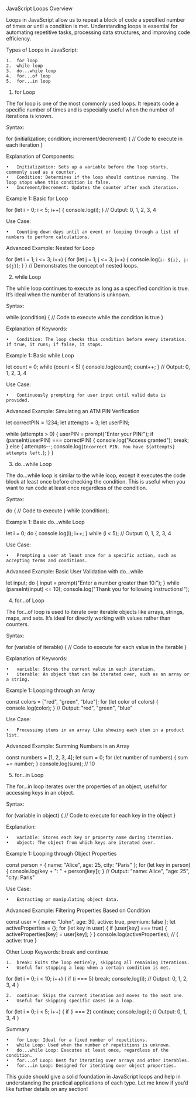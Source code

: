 
JavaScript Loops Overview

Loops in JavaScript allow us to repeat a block of code a specified number of times or until a condition is met. Understanding loops is essential for automating repetitive tasks, processing data structures, and improving code efficiency.

Types of Loops in JavaScript:

	1.	for loop
	2.	while loop
	3.	do...while loop
	4.	for...of loop
	5.	for...in loop

1. for Loop

The for loop is one of the most commonly used loops. It repeats code a specific number of times and is especially useful when the number of iterations is known.

Syntax:

for (initialization; condition; increment/decrement) {
    // Code to execute in each iteration
}

Explanation of Components:

	•	Initialization: Sets up a variable before the loop starts, commonly used as a counter.
	•	Condition: Determines if the loop should continue running. The loop stops when this condition is false.
	•	Increment/Decrement: Updates the counter after each iteration.

Example 1: Basic for Loop

for (let i = 0; i < 5; i++) {
    console.log(i);
}
// Output: 0, 1, 2, 3, 4

Use Case:

	•	Counting down days until an event or looping through a list of numbers to perform calculations.

Advanced Example: Nested for Loop

for (let i = 1; i <= 3; i++) {
    for (let j = 1; j <= 3; j++) {
        console.log(`i: ${i}, j: ${j}`);
    }
}
// Demonstrates the concept of nested loops.

2. while Loop

The while loop continues to execute as long as a specified condition is true. It’s ideal when the number of iterations is unknown.

Syntax:

while (condition) {
    // Code to execute while the condition is true
}

Explanation of Keywords:

	•	Condition: The loop checks this condition before every iteration. If true, it runs; if false, it stops.

Example 1: Basic while Loop

let count = 0;
while (count < 5) {
    console.log(count);
    count++;
}
// Output: 0, 1, 2, 3, 4

Use Case:

	•	Continuously prompting for user input until valid data is provided.

Advanced Example: Simulating an ATM PIN Verification

let correctPIN = 1234;
let attempts = 3;
let userPIN;

while (attempts > 0) {
    userPIN = prompt("Enter your PIN:");
    if (parseInt(userPIN) === correctPIN) {
        console.log("Access granted");
        break;
    } else {
        attempts--;
        console.log(`Incorrect PIN. You have ${attempts} attempts left.`);
    }
}

3. do...while Loop

The do...while loop is similar to the while loop, except it executes the code block at least once before checking the condition. This is useful when you want to run code at least once regardless of the condition.

Syntax:

do {
    // Code to execute
} while (condition);

Example 1: Basic do...while Loop

let i = 0;
do {
    console.log(i);
    i++;
} while (i < 5);
// Output: 0, 1, 2, 3, 4

Use Case:

	•	Prompting a user at least once for a specific action, such as accepting terms and conditions.

Advanced Example: Basic User Validation with do...while

let input;
do {
    input = prompt("Enter a number greater than 10:");
} while (parseInt(input) <= 10);
console.log("Thank you for following instructions!");

4. for...of Loop

The for...of loop is used to iterate over iterable objects like arrays, strings, maps, and sets. It’s ideal for directly working with values rather than counters.

Syntax:

for (variable of iterable) {
    // Code to execute for each value in the iterable
}

Explanation of Keywords:

	•	variable: Stores the current value in each iteration.
	•	iterable: An object that can be iterated over, such as an array or a string.

Example 1: Looping through an Array

const colors = ["red", "green", "blue"];
for (let color of colors) {
    console.log(color);
}
// Output: "red", "green", "blue"

Use Case:

	•	Processing items in an array like showing each item in a product list.

Advanced Example: Summing Numbers in an Array

const numbers = [1, 2, 3, 4];
let sum = 0;
for (let number of numbers) {
    sum += number;
}
console.log(sum); // 10

5. for...in Loop

The for...in loop iterates over the properties of an object, useful for accessing keys in an object.

Syntax:

for (variable in object) {
    // Code to execute for each key in the object
}

Explanation:

	•	variable: Stores each key or property name during iteration.
	•	object: The object from which keys are iterated over.

Example 1: Looping through Object Properties

const person = { name: "Alice", age: 25, city: "Paris" };
for (let key in person) {
    console.log(key + ": " + person[key]);
}
// Output: "name: Alice", "age: 25", "city: Paris"

Use Case:

	•	Extracting or manipulating object data.

Advanced Example: Filtering Properties Based on Condition

const user = { name: "John", age: 30, active: true, premium: false };
let activeProperties = {};
for (let key in user) {
    if (user[key] === true) {
        activeProperties[key] = user[key];
    }
}
console.log(activeProperties); // { active: true }

Other Loop Keywords: break and continue

	1.	break: Exits the loop entirely, skipping all remaining iterations.
	•	Useful for stopping a loop when a certain condition is met.

for (let i = 0; i < 10; i++) {
    if (i === 5) break;
    console.log(i); // Output: 0, 1, 2, 3, 4
}


	2.	continue: Skips the current iteration and moves to the next one.
	•	Useful for skipping specific cases in a loop.

for (let i = 0; i < 5; i++) {
    if (i === 2) continue;
    console.log(i); // Output: 0, 1, 3, 4
}



Summary

	•	for Loop: Ideal for a fixed number of repetitions.
	•	while Loop: Used when the number of repetitions is unknown.
	•	do...while Loop: Executes at least once, regardless of the condition.
	•	for...of Loop: Best for iterating over arrays and other iterables.
	•	for...in Loop: Designed for iterating over object properties.

This guide should give a solid foundation in JavaScript loops and help in understanding the practical applications of each type. Let me know if you’d like further details on any section!
